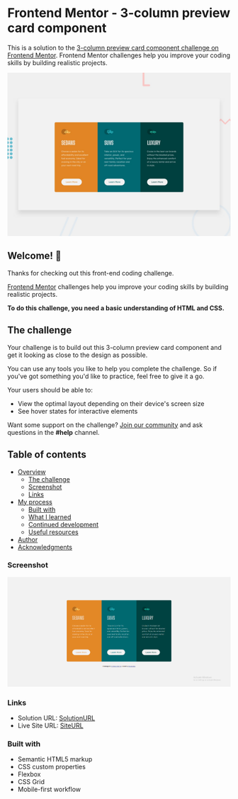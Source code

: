 # Frontend Mentor - 3-column preview card component

This is a solution to the [3-column preview card component challenge on Frontend Mentor](https://www.frontendmentor.io/challenges/3column-preview-card-component-pH92eAR2-). Frontend Mentor challenges help you improve your coding skills by building realistic projects.

![Design preview for the 3-column preview card component coding challenge](preview.jpg)

## Welcome! 👋

Thanks for checking out this front-end coding challenge.

[Frontend Mentor](https://www.frontendmentor.io) challenges help you improve your coding skills by building realistic projects.

**To do this challenge, you need a basic understanding of HTML and CSS.**

## The challenge

Your challenge is to build out this 3-column preview card component and get it looking as close to the design as possible.

You can use any tools you like to help you complete the challenge. So if you've got something you'd like to practice, feel free to give it a go.

Your users should be able to:

-   View the optimal layout depending on their device's screen size
-   See hover states for interactive elements

Want some support on the challenge? [Join our community](https://www.frontendmentor.io/community) and ask questions in the **#help** channel.

## Table of contents

-   [Overview](#overview)
    -   [The challenge](#the-challenge)
    -   [Screenshot](#screenshot)
    -   [Links](#links)
-   [My process](#my-process)
    -   [Built with](#built-with)
    -   [What I learned](#what-i-learned)
    -   [Continued development](#continued-development)
    -   [Useful resources](#useful-resources)
-   [Author](#author)
-   [Acknowledgments](#acknowledgments)

### Screenshot

![](./Screenshot.png)

### Links

-   Solution URL: [SolutionURL](https://www.frontendmentor.io/solutions/3-column-product-component-LPKCbZhNdG)
-   Live Site URL: [SiteURL](https://frontend-mentor-3column-product.netlify.app/)

### Built with

-   Semantic HTML5 markup
-   CSS custom properties
-   Flexbox
-   CSS Grid
-   Mobile-first workflow
